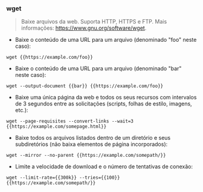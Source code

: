 ### wget

> Baixe arquivos da web.
> Suporta HTTP, HTTPS e FTP.
> Mais informações: <https://www.gnu.org/software/wget>.

- Baixe o conteúdo de uma URL para um arquivo (denominado "foo" neste caso):

`wget {{https://example.com/foo}}`

- Baixe o conteúdo de uma URL para um arquivo (denominado "bar" neste caso):

`wget --output-document {{bar}} {{https://example.com/foo}}`

- Baixe uma única página da web e todos os seus recursos com intervalos de 3 segundos entre as solicitações (scripts, folhas de estilo, imagens, etc.):

`wget --page-requisites --convert-links --wait=3 {{https://example.com/somepage.html}}`

- Baixe todos os arquivos listados dentro de um diretório e seus subdiretórios (não baixa elementos de página incorporados):

`wget --mirror --no-parent {{https://example.com/somepath/}}`

- Limite a velocidade de download e o número de tentativas de conexão:

`wget --limit-rate={{300k}} --tries={{100}} {{https://example.com/somepath/}}`

